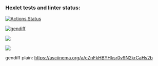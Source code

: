 ### Hexlet tests and linter status:
[![Actions Status](https://github.com/HoldCarter/python-project-50/workflows/hexlet-check/badge.svg)](https://github.com/HoldCarter/python-project-50/actions)


[![gendiff](https://github.com/HoldCarter/python-project-50/actions/workflows/gendiff_auto.yml/badge.svg)](https://github.com/HoldCarter/python-project-50/actions/workflows/gendiff_auto.yml)


<a href="https://codeclimate.com/github/HoldCarter/python-project-50/maintainability"><img src="https://api.codeclimate.com/v1/badges/caab6a64f7eb270a88cf/maintainability" /></a>

<a href="https://codeclimate.com/github/HoldCarter/python-project-50/test_coverage"><img src="https://api.codeclimate.com/v1/badges/caab6a64f7eb270a88cf/test_coverage" /></a>

gendiff plain: https://asciinema.org/a/cZnFkHBYHksr0v9N2krCaHs2b
